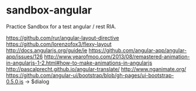 sandbox-angular
===============

Practice Sandbox for a test angular / rest RIA.

https://github.com/rur/angular-layout-directive
https://github.com/lorenzofox3/flexy-layout
http://docs.angularjs.org/guide/ie
https://github.com/angular-app/angular-app/issues/126
http://www.yearofmoo.com/2013/08/remastered-animation-in-angularjs-1-2.html#how-to-make-animations-in-angularjs
http://pascalprecht.github.io/angular-translate/
http://www.nganimate.org/
https://github.com/angular-ui/bootstrap/blob/gh-pages/ui-bootstrap-0.5.0.js -> $dialog